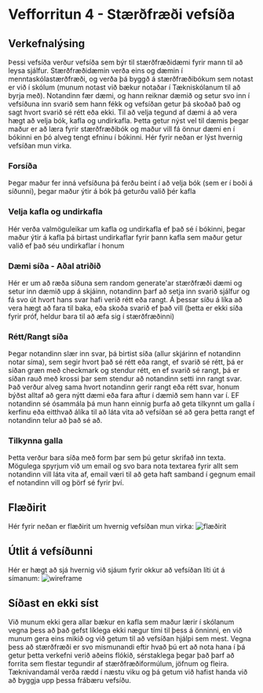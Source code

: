 # Vefforritun 4 - Stærðfræði vefsíða

## Verkefnalýsing
Þessi vefsíða verður vefsíða sem býr til stærðfræðidæmi fyrir mann til að leysa sjálfur.
Stærðfræðidæmin verða eins og dæmin í menntaskólastærðfræði, og verða þá byggð á stærðfræðibókum sem notast er við í skólum (munum notast við bækur notaðar í Tækniskólanum til að byrja með). Notandinn fær dæmi, og hann reiknar dæmið og setur svo inn í vefsíðuna inn svarið sem hann fékk og vefsíðan getur þá skoðað það og sagt hvort svarið sé rétt eða ekki. Til að velja tegund af dæmi á að vera hægt að velja bók, kafla og undirkafla. Þetta getur nýst vel til dæmis þegar maður er að læra fyrir stærðfræðibók og maður vill fá önnur dæmi en í bókinni en þó alveg tengt efninu í bókinni. Hér fyrir neðan er lýst hvernig vefsíðan mun virka.


### Forsíða
Þegar maður fer inná vefsíðuna þá ferðu beint í að velja bók (sem er í boði á síðunni), þegar maður ýtir á bók þá geturðu valið þér kafla

### Velja kafla og undirkafla
Hér verða valmöguleikar um kafla og undirkafla ef það sé í bókinni, þegar maður ýtir á kafla þá birtast undirkaflar fyrir þann kafla sem maður getur valið ef það séu undirkaflar í honum

### Dæmi síða - Aðal atriðið
Hér er um að ræða síðuna sem random generate'ar stærðfræði dæmi og setur inn dæmið upp á skjáinn, notandinn þarf að setja inn svarið sjálfur og fá svo út hvort hans svar hafi verið rétt eða rangt. Á þessar síðu á líka að vera hægt að fara til baka, eða skoða svarið ef það vill (þetta er ekki síða fyrir próf, heldur bara til að æfa sig í stærðfræðinni)

### Rétt/Rangt síða
Þegar notandinn slær inn svar, þá birtist síða (allur skjárinn ef notandinn notar síma), sem segir hvort það sé rétt eða rangt, ef svarið sé rétt, þá er síðan græn með checkmark og stendur rétt, en ef svarið sé rangt, þá er síðan rauð með krossi þar sem stendur að notandinn setti inn rangt svar. Það verður alveg sama hvort notandinn gerir rangt eða rétt svar, honum býðst alltaf að gera nýtt dæmi eða fara aftur í dæmið sem hann var í. EF notandinn sé ósammála þá mun hann einnig þurfa að geta tilkynnt um galla í kerfinu eða eitthvað álíka til að láta vita að vefsíðan sé að gera þetta rangt ef notandinn telur að það sé að.

### Tilkynna galla
Þetta verður bara síða með form þar sem þú getur skrifað inn texta. Mögulega spyrjum við um email og svo bara nota textarea fyrir allt sem notandinn vill láta vita af, email væri til að geta haft samband í gegnum email ef notandinn vill og þörf sé fyrir því.

## Flæðirit
Hér fyrir neðan er flæðirit um hvernig vefsíðan mun virka:
![flæðirit](https://media.discordapp.net/attachments/626442010060128257/753247507127074916/unknown.png)

## Útlit á vefsíðunni
Hér er hægt að sjá hvernig við sjáum fyrir okkur að vefsíðan líti út á símanum:
![wireframe](https://media.discordapp.net/attachments/626442010060128257/753985057097777342/unknown.png?width=700&height=934)

## Síðast en ekki síst
Við munum ekki gera allar bækur en kafla sem maður lærir í skólanum vegna þess að það gefst líklega ekki nægur tími til þess á önninni, en við munum gera eins mikið og við getum til að vefsíðan hjálpi sem mest. Vegna þess að stærðfræði er svo mismunandi eftir hvað þú ert að nota hana í þá getur þetta verkefni verið aðeins flókið, sérstaklega þegar það þarf að forrita sem flestar tegundir af stærðfræðiformúlum, jöfnum og fleira. Tæknivandamál verða rædd í næstu viku og þá getum við hafist handa við að byggja upp þessa frábæru vefsíðu.